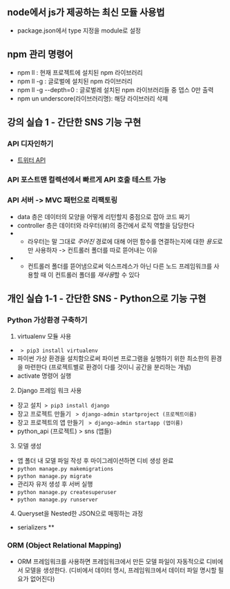## node에서 js가 제공하는 최신 모듈 사용법

-   package.json에서 type 지정을 module로 설정

## npm 관리 명령어

-   npm ll : 현재 프로젝트에 설치된 npm 라이브러리
-   npm ll -g : 글로벌에 설치된 npm 라이브러리
-   npm ll -g --depth=0 : 글로벌레 설치된 npm 라이브러리들 중 뎁스 0만 출력
-   npm un underscore(라이브러리명): 해당 라이브러리 삭제

## 강의 실습 1 - 간단한 SNS 기능 구현

### API 디자인하기

-   [트위터 API](https://www.notion.so/REST-API-109e7cd8c41b4588bbf62f5fc2b284e9, '노션 링크')

### API 포스트맨 컬렉션에서 빠르게 API 호출 테스트 가능

### API 서버 -> MVC 패턴으로 리팩토링

-   data 층은 데이터의 모양을 어떻게 리턴할지 중점으로 잡아 코드 짜기
-   controller 층은 데이터와 라우터(뷰)의 중간에서 로직 역할을 담당한다
-   -   라우터는 말 그대로 _주어진_ 경로에 대해 어떤 함수를 연결하는지에 대한 *용도*로만 사용하자 -> 컨트롤러 폴더를 따로 뜯어내는 이유
-   -   컨트롤러 폴더를 뜯어냄으로써 익스프레스가 아닌 다른 노드 프레임워크를 사용할 때 이 컨트롤러 폴더를 *재사용*할 수 있다

## 개인 실습 1-1 - 간단한 SNS - Python으로 기능 구현

### Python 가상환경 구축하기

1.  virtualenv 모듈 사용

-   ` > pip3 install virtualenv`
-   파이썬 가상 환경을 설치함으로써 파이썬 프로그램을 실행하기 위한 최소한의 환경을 마련한다 (프로젝트별로 환경이 다를 것이니 공간을 분리하는 개념)
-   activate 명령어 실행

2. Django 프레임 워크 사용

-   장고 설치` > pip3 install django`
-   장고 프로젝트 만들기 ` > django-admin startproject (프로젝트이름)`
-   장고 프로젝트의 앱 만들기 ` > django-admin startapp (앱이름)`
-   python_api (프로젝트) > sns (앱들)

3. 모델 생성

-   앱 폴더 내 모델 파일 작성 후 마이그레이션하면 디비 생성 완료
-   `python manage.py makemigrations`
-   `python manage.py migrate`
-   관리자 유저 생성 후 서버 실행
-   `python manage.py createsuperuser`
-   `python manage.py runserver`

4. Queryset을 Nested한 JSON으로 매핑하는 과정

-   serializers
    \*\*

### ORM (Object Relational Mapping)

-   ORM 프레임워크를 사용하면 프레임워크에서 만든 모델 파일이 자동적으로 디비에서 모델을 생성한다. (디비에서 데이터 명시, 프레임워크에서 데이터 파일 명시할 필요가 없어진다)
